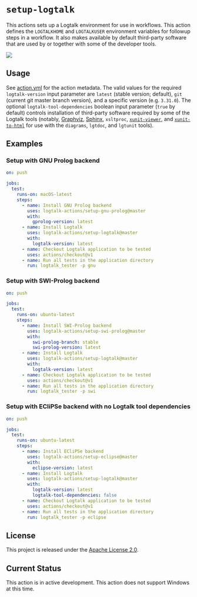 # `setup-logtalk`

This actions sets up a Logtalk environment for use in workflows. This action defines the `LOGTALKHOME` and `LOGTALKUSER` environment variables for followup steps in a workflow. It also makes available by default third-party software that are used by or together with some of the developer tools.

![](https://github.com/logtalk-actions/setup-logtalk/workflows/Test/badge.svg)

## Usage

See [action.yml](action.yml) for the action metadata. The valid values for the required `logtalk-version` input parameter are `latest` (stable version; default), `git` (current git master branch version), and a specific version (e.g. `3.31.0`). The optional `logtalk-tool-dependencies` boolean input parameter (`true` by default) controls installation of third-party software required by some of the Logtalk tools (notably, [Graphviz](https://www.graphviz.org), [Sphinx](https://www.sphinx-doc.org/en/master/), `xsltproc`, [`xunit-viewer`](https://www.npmjs.com/package/xunit-viewer), and [`xunit-to-html`](https://github.com/Zir0-93/xunit-to-html) for use with the `diagrams`, `lgtdoc`, and `lgtunit` tools).

## Examples

### Setup with GNU Prolog backend

```yml
on: push

jobs:
  test:
    runs-on: macOS-latest
    steps:
      - name: Install GNU Prolog backend
        uses: logtalk-actions/setup-gnu-prolog@master
        with:
          gprolog-version: latest
      - name: Install Logtalk
        uses: logtalk-actions/setup-logtalk@master
        with:
          logtalk-version: latest
      - name: Checkout Logtalk application to be tested
        uses: actions/checkout@v1
      - name: Run all tests in the application directory
        run: logtalk_tester -p gnu
```

### Setup with SWI-Prolog backend

```yml
on: push

jobs:
  test:
    runs-on: ubuntu-latest
    steps:
      - name: Install SWI-Prolog backend
        uses: logtalk-actions/setup-swi-prolog@master
        with:
          swi-prolog-branch: stable
          swi-prolog-version: latest
      - name: Install Logtalk
        uses: logtalk-actions/setup-logtalk@master
        with:
          logtalk-version: latest
      - name: Checkout Logtalk application to be tested
        uses: actions/checkout@v1
      - name: Run all tests in the application directory
        run: logtalk_tester -p swi
```

### Setup with ECliPSe backend with no Logtalk tool dependencies
```yml
on: push

jobs:
  test:
    runs-on: ubuntu-latest
    steps:
      - name: Install ECliPSe backend
        uses: logtalk-actions/setup-eclipse@master
        with:
          eclipse-version: latest
      - name: Install Logtalk
        uses: logtalk-actions/setup-logtalk@master
        with:
          logtalk-version: latest
          logtalk-tool-dependencies: false
      - name: Checkout Logtalk application to be tested
        uses: actions/checkout@v1
      - name: Run all tests in the application directory
        run: logtalk_tester -p eclipse
```

## License

This project is released under the [Apache License 2.0](LICENSE).

## Current Status

This action is in active development. This action does not support Windows at this time.
